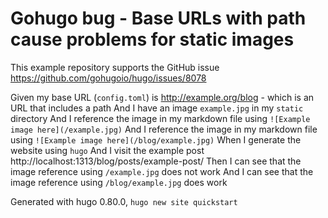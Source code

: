 Gohugo bug - Base URLs with path cause problems for static images
=================================================================

This example repository supports the GitHub issue https://github.com/gohugoio/hugo/issues/8078

Given my base URL (`config.toml`) is http://example.org/blog - which is an URL that includes a path
And I have an image `example.jpg` in my `static` directory
And I reference the image in my markdown file using `![Example image here](/example.jpg)`
And I reference the image in my markdown file using `![Example image here](/blog/example.jpg)`
When I generate the website using `hugo`
And I visit the example post http://localhost:1313/blog/posts/example-post/
Then I can see that the image reference using `/example.jpg` does not work
And I can see that the image reference using `/blog/example.jpg` does work


Generated with hugo 0.80.0, `hugo new site quickstart`
